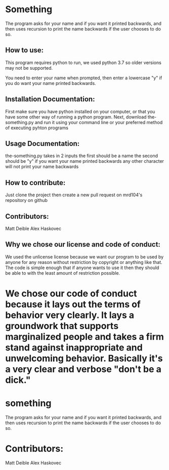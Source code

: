 
# Something

The program asks for your name and if you want it printed backwards, and then uses recursion to print the name backwards if the user chooses to do so.

## How to use:

This program requires python to run, we used python 3.7 so older versions may not be supported.

You need to enter your name when prompted, then enter a lowercase "y" if you do want your name printed backwards.

## Installation Documentation:

First make sure you have python installed on your computer, or that you have some other way of running a python program.
Next, download the-something.py and run it using your command line or your preferred method of executing pyhton programs

## Usage Documentation:

the-something.py takes in 2 inputs
the first should be a name
the second should be "y" if you want your name printed backwards
any other character will not print your name backwards

## How to contribute:

Just clone the project then create a new pull request on mrd104's repository on github

## Contributors:
Matt Deible
Alex Haskovec

## Why we chose our license and code of conduct:

We used the unlicense license because we want our program to be used by anyone for any reason without restriction by copyright or anything like that. 
The code is simple enough that if anyone wants to use it then they should be able to with the least amount of restriction possible.

We chose our code of conduct because it lays out the terms of behavior very clearly. It lays a groundwork that supports marginalized people and takes a firm stand against inappropriate and unwelcoming behavior. Basically it's a very clear and verbose "don't be a dick."
=======
# something

The program asks for your name and if you want it printed backwards, and then uses recursion to print the name backwards if the user chooses to do so.

# Contributors:
Matt Deible
Alex Haskovec

